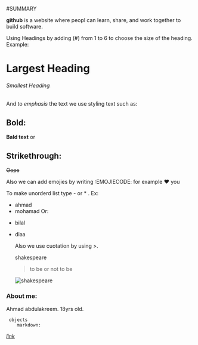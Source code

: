 #SUMMARY

 **github** is a website where peopl can learn, share, and work together to build software.
 
Using Headings by adding (#) from 1 to 6 to choose the size of the heading.
Example:
# Largest Heading
###### Smallest Heading

And to *emphasis* the text we use styling text such as:
 ## Bold: 
**Bald text** or 
 ## Strikethrough:
~~Oops~~

Also we can add emojies by writing :EMOJIECODE:
for example :heart: you

To make unorderd list type - or * .
Ex: 
- ahmad
- mohamad
Or: 
* bilal
* diaa

  Also we use cuotation by using >.
  
  shakespeare
  > to be or not to be
  
  ![shakespeare](https://upload.wikimedia.org/wikipedia/commons/thumb/f/fb/Cobbe_portrait_of_Shakespeare.jpg/417px-Cobbe_portrait_of_Shakespeare.jpg)
  


### About me:
Ahmad abdulakreem. 
18yrs old.
           
     objects
        markdown:
*[link](https://ahmadabdulkareem.github.io/learning-journal/Learn-markdown)*